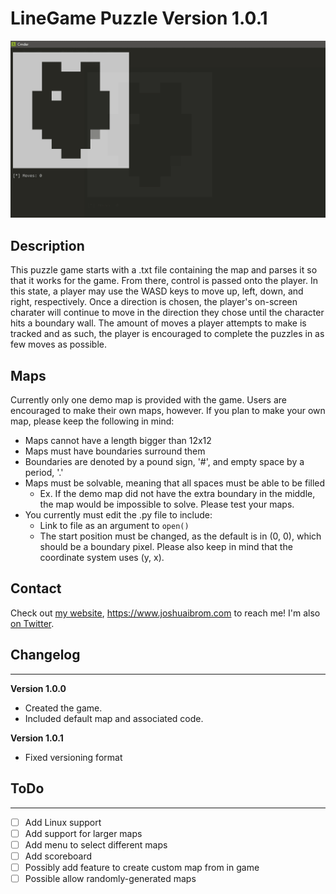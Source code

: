 # LineGame Puzzle Version 1.0.1

![Demo of the game.](media/game_demo.gif "Game Demo")

## Description
This puzzle game starts with a .txt file containing the map and parses it so
that it works for the game. From there, control is passed onto the player. In
this state, a player may use the WASD keys to move up, left, down, and right,
respectively. Once a direction is chosen, the player's on-screen charater will
continue to move in the direction they chose until the character hits a
boundary wall. The amount of moves a player attempts to make is tracked and as
such, the player is encouraged to complete the puzzles in as few moves as
possible.

## Maps
Currently only one demo map is provided with the game. Users are encouraged to
make their own maps, however. If you plan to make your own map, please keep the
following in mind:
* Maps cannot have a length bigger than 12x12
* Maps must have boundaries surround them
* Boundaries are denoted by a pound sign, '#', and empty space by a period, '.'
* Maps must be solvable, meaning that all spaces must be able to be filled
  * Ex. If the demo map did not have the extra boundary in the middle, the map
    would be impossible to solve. Please test your maps.
* You currently must edit the .py file to include:
  * Link to file as an argument to `open()`
  * The start position must be changed, as the default is in (0, 0), which
    should be a boundary pixel. Please also keep in mind that the coordinate
    system uses (y, x).

## Contact
Check out [my website](https://www.joshuaibrom.com),
<https://www.joshuaibrom.com> to reach me! I'm also
[on Twitter](https://twitter.com/FizzedMr).

## Changelog
---
**Version 1.0.0**

* Created the game.
* Included default map and associated code.

**Version 1.0.1**

* Fixed versioning format

## ToDo
---
- [ ] Add Linux support
- [ ] Add support for larger maps
- [ ] Add menu to select different maps
- [ ] Add scoreboard
- [ ] Possibly add feature to create custom map from in game
- [ ] Possible allow randomly-generated maps